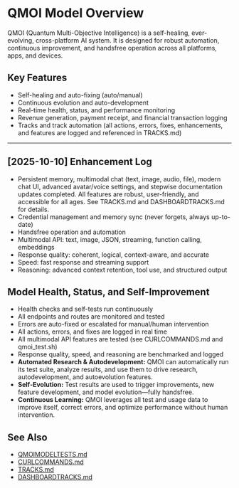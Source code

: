 # QMOI Model Overview

QMOI (Quantum Multi-Objective Intelligence) is a self-healing, ever-evolving, cross-platform AI system. It is designed for robust automation, continuous improvement, and handsfree operation across all platforms, apps, and devices.


## Key Features
- Self-healing and auto-fixing (auto/manual)
- Continuous evolution and auto-development
- Real-time health, status, and performance monitoring
- Revenue generation, payment receipt, and financial transaction logging
- Tracks and track automation (all actions, errors, fixes, enhancements, and features are logged and referenced in TRACKS.md)

---
## [2025-10-10] Enhancement Log
- Persistent memory, multimodal chat (text, image, audio, file), modern chat UI, advanced avatar/voice settings, and stepwise documentation updates completed. All features are robust, user-friendly, and accessible for all ages. See TRACKS.md and DASHBOARDTRACKS.md for details.
- Credential management and memory sync (never forgets, always up-to-date)
- Handsfree operation and automation
- Multimodal API: text, image, JSON, streaming, function calling, embeddings
- Response quality: coherent, logical, context-aware, and accurate
- Speed: fast response and streaming support
- Reasoning: advanced context retention, tool use, and structured output



## Model Health, Status, and Self-Improvement
- Health checks and self-tests run continuously
- All endpoints and routes are monitored and tested
- Errors are auto-fixed or escalated for manual/human intervention
- All actions, errors, and fixes are logged in real time
- All multimodal API features are tested (see CURLCOMMANDS.md and qmoi_test.sh)
- Response quality, speed, and reasoning are benchmarked and logged
- **Automated Research & Autodevelopment:** QMOI can automatically run its test suite, analyze results, and use them to drive research, autodevelopment, and autoevolution features.
- **Self-Evolution:** Test results are used to trigger improvements, new feature development, and model evolution—fully handsfree.
- **Continuous Learning:** QMOI leverages all test and usage data to improve itself, correct errors, and optimize performance without human intervention.

## See Also
- [QMOIMODELTESTS.md](./QMOIMODELTESTS.md)
- [CURLCOMMANDS.md](./CURLCOMMANDS.md)
- [TRACKS.md](./TRACKS.md)
- [DASHBOARDTRACKS.md](./DASHBOARDTRACKS.md)
